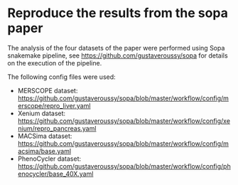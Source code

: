 # Reproduce the results from the sopa paper

The analysis of the four datasets of the paper were performed using Sopa snakemake pipeline, see https://github.com/gustaveroussy/sopa for details on the execution of the pipeline.

The following config files were used:
- MERSCOPE dataset: https://github.com/gustaveroussy/sopa/blob/master/workflow/config/merscope/repro_liver.yaml
- Xenium dataset: https://github.com/gustaveroussy/sopa/blob/master/workflow/config/xenium/repro_pancreas.yaml
- MACSima dataset: https://github.com/gustaveroussy/sopa/blob/master/workflow/config/macsima/base.yaml
- PhenoCycler dataset: https://github.com/gustaveroussy/sopa/blob/master/workflow/config/phenocycler/base_40X.yaml
